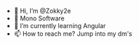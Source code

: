 - 👋 Hi, I’m @Zokky2e
- 💼 Mono Software 
- 🌱 I’m currently learning Angular
- 📫 How to reach me? Jump into my dm's

<!---
Zokky2e/Zokky2e is a ✨ special ✨ repository because its `README.md` (this file) appears on your GitHub profile.
You can click the Preview link to take a look at your changes.
--->
